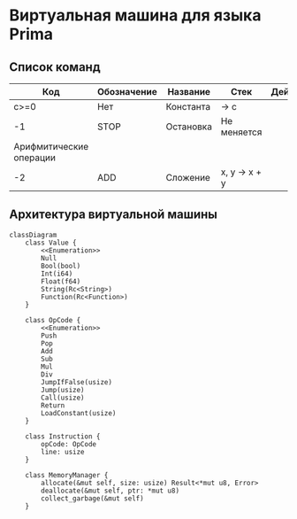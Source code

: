 # Виртуальная машина для языка Prima

## Список команд
| Код                     | Обозначение | Название  | Стек         | Действие |
|-------------------------|-------------|-----------|--------------|----------|
| c>=0                    | Нет         | Константа | → с          |          |
| -1                      | STOP        | Остановка | Не меняется  |          |
| Арифмитические операции |
| -2                      | ADD         | Сложение  | x, y → x + y |          |

## Архитектура виртуальной машины
```mermaid
classDiagram
    class Value {
        <<Enumeration>>
        Null
        Bool(bool)
        Int(i64)
        Float(f64)
        String(Rc<String>)
        Function(Rc<Function>)
    }

    class OpCode {
        <<Enumeration>>
        Push
        Pop
        Add
        Sub
        Mul
        Div
        JumpIfFalse(usize)
        Jump(usize)
        Call(usize)
        Return
        LoadConstant(usize)
    }

    class Instruction {
        opCode: OpCode
        line: usize
    }
    
    class MemoryManager {
        allocate(&mut self, size: usize) Result<*mut u8, Error>
        deallocate(&mut self, ptr: *mut u8)
        collect_garbage(&mut self)
    }
```